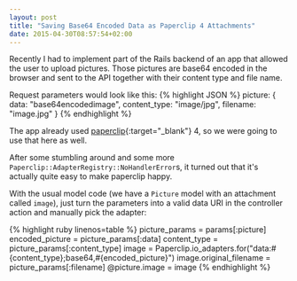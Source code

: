 ```yaml
---
layout: post
title: "Saving Base64 Encoded Data as Paperclip 4 Attachments"
date: 2015-04-30T08:57:54+02:00
---
```


Recently I had to implement part of the Rails backend of an app that allowed the user to upload pictures.
Those pictures are base64 encoded in the browser and sent to the API together with their content type and file name.

Request parameters would look like this:
{% highlight JSON %}
picture: {
  data: "base64encodedimage",
  content_type: "image/jpg",
  filename: "image.jpg"
}
{% endhighlight %}

The app already used [paperclip](https://github.com/thoughtbot/paperclip){:target="_blank"} 4, so we were going to use that here as well.

After some stumbling around and some more `Paperclip::AdapterRegistry::NoHandlerError`s, it turned out that it's actually quite easy to make paperclip happy.

With the usual model code (we have a `Picture` model with an attachment called `image`), just turn the parameters into a valid data URI in the controller action and manually pick the adapter:

{% highlight ruby linenos=table %}
picture_params = params[:picture]
encoded_picture = picture_params[:data]
content_type = picture_params[:content_type]
image = Paperclip.io_adapters.for("data:#{content_type};base64,#{encoded_picture}")
image.original_filename = picture_params[:filename]
@picture.image = image
{% endhighlight %}
